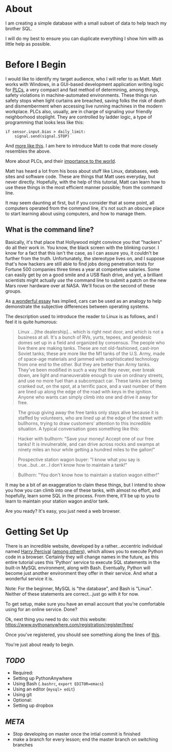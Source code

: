 
About
=====

I am creating a simple database with a small subset of data to help teach my brother SQL.

I will do my best to ensure you can duplicate everything I show him with as little help as possible.

Before I Begin
==============

I would like to identify my target audience, who I will refer to as Matt. Matt works with Windows, in
a GUI-based development application writing logic for [PLCs][PLC_wiki], a very compact and fast method
of determining, among things, safety violations in machine-automated environments. These things run safety 
stops when light curtains are breached, saving folks the risk of death and dismemberment when accessing 
live running machines in the modern workplace. PLCs also, usually, are in charge of signaling your friendly
neighborhood stoplight. They are controlled by ladder logic, a type of programming that looks less like this:

    if sensor.input.bias > daily_limit:
	    signal.send(signal.STOP)
		
And [more like this][ladder_logic]. I am here to introduce Matt to code that more closely resembles the above.

More about PLCs, and their [importance to the world][Stuxnet].

Matt has heard a lot from his boss about stuff like Linux, databases, web sites and software code. These are things
that Matt uses everyday, but never directly. Hopefully, with the help of this tutorial, Matt can learn how
to use these things in the most efficient manner possible; from the command line.

It may seem daunting at first, but if you consider that at some point, all computers operated from the command line,
it's not such an obscure place to start learning about using computers, and how to manage them.

What is the command line?
-------------------------

Basically, it's that place that Hollywood might convince you that "hackers" do all their work in. 
You know, the black screen with the blinking cursor. I know for a fact that this isn't the case, as I can assure
you, it couldn't be further from the truth. Unfortunately, the stereotype lives on, and I suppose that's how
hackers are still able to find jobs doing penetration tests for Fortune 500 companies three times a year at competetive salaries.
Some can easily get by on a good smile and a USB flash drive, and yet, a brilliant scientists might actually *use*
the command line to submit a patch on the new Mars rover hardware over at NASA. We'll focus on the second of these groups. 

As [a wonderful essay][commandline_essay] has implied, cars can be used as an 
analogy to help demonstrate the subjective differences between operating systems.

The description used to introduce the reader to Linux is as follows, and I feel it is quite humorous:

> Linux ...[the dealership]... which is right next door, and which is not a business at all. It's a bunch of RVs, yurts, tepees, and 
> geodesic domes set up in a field and organized by consensus. The people who live there are making tanks. These are not old-fashioned, 
> cast-iron Soviet tanks; these are more like the M1 tanks of the U.S. Army, made of space-age materials and jammed with sophisticated 
> technology from one end to the other. But they are better than Army tanks. They've been modified in such a way that they never, ever 
> break down, are light and maneuverable enough to use on ordinary streets, and use no more fuel than a subcompact car. These tanks are 
> being cranked out, on the spot, at a terrific pace, and a vast number of them are lined up along the edge of the road with keys in the 
> ignition. Anyone who wants can simply climb into one and drive it away for free. 

> The group giving away the free tanks only stays alive because it is staffed by volunteers, who are lined up at the edge of the street with 
> bullhorns, trying to draw customers' attention to this incredible situation. A typical conversation goes something like this:

> Hacker with bullhorn: "Save your money! Accept one of our free tanks! It is invulnerable, and can drive across rocks and swamps at ninety 
> miles an hour while getting a hundred miles to the gallon!"

> Prospective station wagon buyer: "I know what you say is true...but...er...I don't know how to maintain a tank!"

> Bullhorn: "You don't know how to maintain a station wagon either!"

It may be a bit of an exaggeration to claim these things, but I intend to show you how you can climb into one of these tanks, with almost no
effort, and hopefully, learn some SQL in the process. From there, it'll be up to you to learn to maintain your station wagon and/or tank.

Are you ready? It's easy, you just need a web browser.

[PLC_wiki]: http://en.wikipedia.org/wiki/Programmable_logic_controller "Wikipedia entry for PLCs"
[Stuxnet]: http://en.wikipedia.org/wiki/Stuxnet#PLC_infection
[commandline_essay]: https://github.com/bibanon/bibanon/wiki/In-the-Beginning-There-was-the-Command-Line
[ladder_logic]: http://www.contactandcoil.com/wp-content/uploads/ladder-logic-for-cat.png

Getting Set Up
==============

There is an incredible website, developed by a rather...eccentric individual named [Harry Percival][HarryP] ([among others][Hansel]), which allows you
to execute Python code in a browser. Certainly they will change names in the future, as this entire tutorial uses this 'Python' service to
execute SQL statements in the built-in MySQL environment, along with Bash. Eventually, Python will become just another environment they offer in their service.
And what a wonderful service it is.

Note: For the beginner, MySQL is "the database", and Bash is "Linux". Neither of these statements are correct...just go with it for now.

To get setup, make sure you have an email account that you're comfortable using for an online service. Done?

Ok, next thing you need to do: visit this website: https://www.pythonanywhere.com/registration/register/free/

Once you've registered, you should see something along the lines of [this][PythonAnywhereConsoles].

You're just about ready to begin.

[HarryP]: http://www.youtube.com/watch?v=e6NLAbgmRZ4&t=189
[Hansel]: http://www.aychedee.com/2012/04/19/browser-based-consoles-for-the-ipad/
[PythonAnywhereConsoles]: http://www.aychedee.com/static/pythonanywhere-console-nav.png


*TODO*
-----
- Required:
 - Setting up PythonAnywhere
 - Using Bash (`.bashrc`, `export EDITOR=emacs`)
 - Using an editor (`mysql> edit`)
 - Using git
- Optional:
 - Setting up dropbox
 
*META*
------
- Stop developing on master once the intial commit is finished
 - make a branch for every lesson; end the master branch on switching branches
